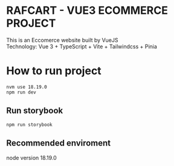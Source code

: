 # RAFCART - VUE3 ECOMMERCE PROJECT

This is an Eccomerce website built by VueJS <br/>
Technology: Vue 3 + TypeScript + Vite + Tailwindcss + Pinia

# How to run project

`nvm use 18.19.0` <br/>
`npm run dev` <br/>

## Run storybook

`npm run storybook` <br/>

## Recommended enviroment

node version 18.19.0
